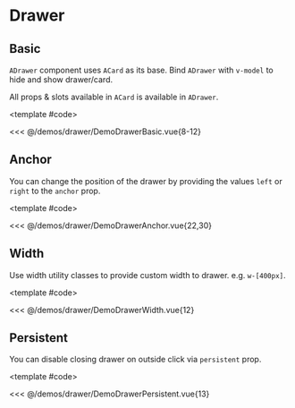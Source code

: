# Drawer

<!-- 👉 Basic -->
<Demo>

## Basic

`ADrawer` component uses `ACard` as its base. Bind `ADrawer` with `v-model` to hide and show drawer/card.

All props & slots available in `ACard` is available in `ADrawer`.

<DemoDrawerBasic />

<template #code>

<<< @/demos/drawer/DemoDrawerBasic.vue{8-12}

</template>

</Demo>

<!-- 👉 Anchor -->
<Demo>

## Anchor

You can change the position of the drawer by providing the values `left` or `right` to the `anchor` prop.

<DemoDrawerAnchor />

<template #code>

<<< @/demos/drawer/DemoDrawerAnchor.vue{22,30}

</template>

</Demo>

<!-- 👉 Width -->
<Demo>

## Width

Use width utility classes to provide custom width to drawer. e.g. `w-[400px]`.

<DemoDrawerWidth />

<template #code>

<<< @/demos/drawer/DemoDrawerWidth.vue{12}

</template>

</Demo>

<!-- 👉 Persistent -->
<Demo>

## Persistent

You can disable closing drawer on outside click via `persistent` prop.

<DemoDrawerPersistent />

<template #code>

<<< @/demos/drawer/DemoDrawerPersistent.vue{13}

</template>

</Demo>
